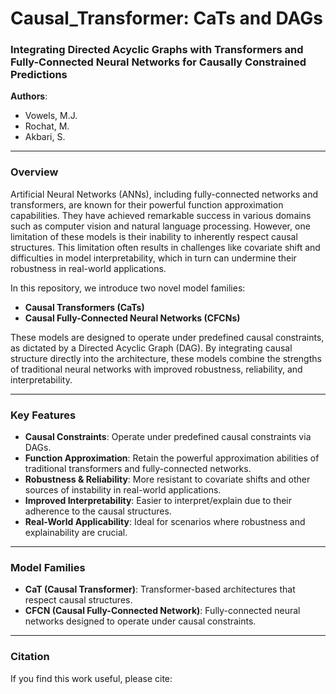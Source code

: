 # Causal_Transformer: CaTs and DAGs

### Integrating Directed Acyclic Graphs with Transformers and Fully-Connected Neural Networks for Causally Constrained Predictions

**Authors**:  
- Vowels, M.J.  
- Rochat, M.  
- Akbari, S.

---

### Overview

Artificial Neural Networks (ANNs), including fully-connected networks and transformers, are known for their powerful function approximation capabilities. They have achieved remarkable success in various domains such as computer vision and natural language processing. However, one limitation of these models is their inability to inherently respect causal structures. This limitation often results in challenges like covariate shift and difficulties in model interpretability, which in turn can undermine their robustness in real-world applications.

In this repository, we introduce two novel model families:  
- **Causal Transformers (CaTs)**  
- **Causal Fully-Connected Neural Networks (CFCNs)**

These models are designed to operate under predefined causal constraints, as dictated by a Directed Acyclic Graph (DAG). By integrating causal structure directly into the architecture, these models combine the strengths of traditional neural networks with improved robustness, reliability, and interpretability.

---

### Key Features

- **Causal Constraints**: Operate under predefined causal constraints via DAGs.
- **Function Approximation**: Retain the powerful approximation abilities of traditional transformers and fully-connected networks.
- **Robustness & Reliability**: More resistant to covariate shifts and other sources of instability in real-world applications.
- **Improved Interpretability**: Easier to interpret/explain due to their adherence to the causal structures.
- **Real-World Applicability**: Ideal for scenarios where robustness and explainability are crucial.

---

### Model Families

- **CaT (Causal Transformer)**: Transformer-based architectures that respect causal structures.
- **CFCN (Causal Fully-Connected Network)**: Fully-connected neural networks designed to operate under causal constraints.

---

### Citation

If you find this work useful, please cite: